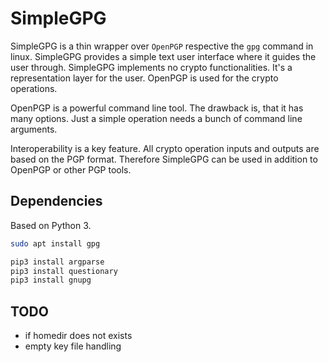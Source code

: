 # SimpleGPG

SimpleGPG is a thin wrapper over `OpenPGP` respective the `gpg` command in linux. 
SimpleGPG provides a simple text user interface where it guides the user through.
SimpleGPG implements no crypto functionalities. It's a representation layer 
for the user. OpenPGP is used for the crypto operations. 

OpenPGP is a powerful command line tool. The drawback is, that it has many options. 
Just a simple operation needs a bunch of command line arguments.

Interoperability is a key feature. All crypto operation inputs and outputs are based
on the PGP format. Therefore SimpleGPG can be used in addition to OpenPGP or other PGP
tools.

## Dependencies

Based on Python 3.

```bash
sudo apt install gpg

pip3 install argparse
pip3 install questionary
pip3 install gnupg
```

## TODO
- if homedir does not exists
- empty key file handling 

